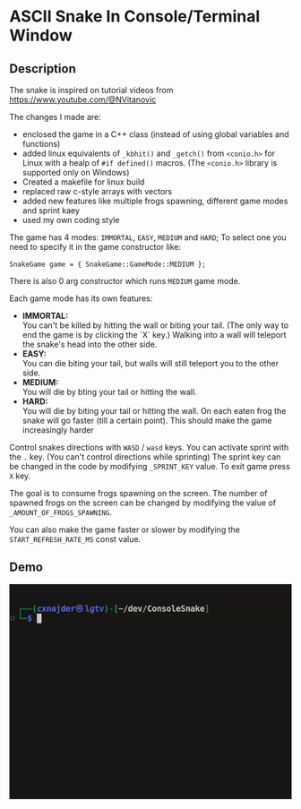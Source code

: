 # ASCII Snake In Console/Terminal Window

## Description
The snake is inspired on tutorial videos from https://www.youtube.com/@NVitanovic

The changes I made are:
- enclosed the game in a C++ class (instead of using global variables and functions)
- added linux equivalents of `_kbhit()` and `_getch()` from `<conio.h>` for Linux with a healp of `#if defined()` macros. (The `<conio.h>` library is supported only on Windows)
- Created a makefile for linux build
- replaced raw c-style arrays with vectors
- added new features like multiple frogs spawning, different game modes and sprint kaey
- used my own coding style

The game has 4 modes: `IMMORTAL`, `EASY`, `MEDIUM` and `HARD`;
To select one you need to specify it in the game constructor like: 
```
SnakeGame game = { SnakeGame::GameMode::MEDIUM };
```
There is also 0 arg constructor which runs  `MEDIUM` game mode.

Each game mode has its own features:
<ul>
<li><b>IMMORTAL:</b><br />
You can't be killed by hitting the wall or biting your tail. (The only way to end the game is by clicking the `X` key.)
Walking into a wall will teleport the snake's head into the other side.
</li>
<li><b>EASY:</b><br />
You can die biting your tail, but walls will still teleport you to the other side.
</li>
<li><b>MEDIUM:</b><br />
You will die by bting your tail or hitting the wall.
</li>
<li><b>HARD:</b><br />
You will die by biting your tail or hitting the wall. On each eaten frog the snake will go faster (till a certain point). This should make the game increasingly harder
</li>
</ul>

Control snakes directions with `WASD` / `wasd` keys.
You can activate sprint with the `.` key. (You can't control directions while sprinting)
The sprint key can be changed in the code by modifying `_SPRINT_KEY` value.
To exit game press `X` key.

The goal is to consume frogs spawning on the screen. The number of spawned frogs on the screen can be changed by modifying the value of `_AMOUNT_OF_FROGS_SPAWNING`.

You can also make the game faster or slower by modifying the `START_REFRESH_RATE_MS` const value.


## Demo
<p align="center">
  <img src="Demo.gif">
</p>



